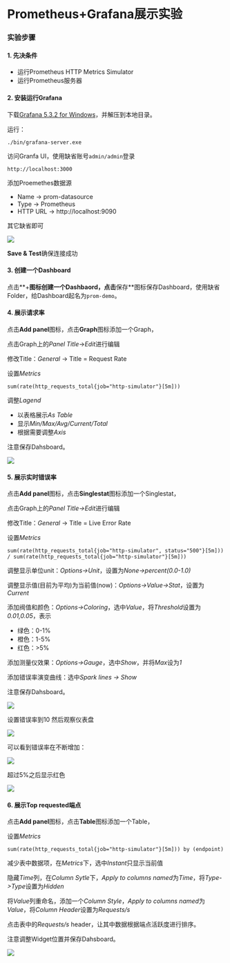 # Prometheus+Grafana展示实验



### 实验步骤

#### 1. 先决条件

* 运行Prometheus HTTP Metrics Simulator
* 运行Prometheus服务器

#### 2. 安装运行Grafana

下载[Grafana 5.3.2 for Windows](https://s3-us-west-2.amazonaws.com/grafana-releases/release/grafana-5.3.2.windows-amd64.zip)，并解压到本地目录。

运行：
```
./bin/grafana-server.exe
```

访问Granfa UI，使用缺省账号`admin/admin`登录
```
http://localhost:3000
```

添加Proemethes数据源

* Name -> prom-datasource
* Type -> Prometheus
* HTTP URL -> http://localhost:9090

其它缺省即可

![](https://oscimg.oschina.net/oscnet/up-bde2d9bffc0e12cbc98aabb530c938ede82.png)

**Save & Test**确保连接成功


#### 3. 创建一个Dashboard

点击**+**图标创建一个Dashbaord，点击**保存**图标保存Dashboard，使用缺省Folder，给Dashboard起名为`prom-demo`。

#### 4. 展示请求率

点击**Add panel**图标，点击**Graph**图标添加一个Graph，

点击Graph上的*Panel Title*->*Edit*进行编辑

修改Title：*General* -> Title = Request Rate

设置*Metrics*
```
sum(rate(http_requests_total{job="http-simulator"}[5m]))
``` 

调整*Lagend*

* 以表格展示*As Table*
* 显示*Min/Max/Avg/Current/Total*
* 根据需要调整*Axis*

注意保存Dahsboard。

![](https://oscimg.oschina.net/oscnet/up-a8819141e6e33a6ca1e7020697a56e18ef7.png)



#### 5. 展示实时错误率

点击**Add panel**图标，点击**Singlestat**图标添加一个Singlestat，

点击Graph上的*Panel Title->Edit*进行编辑

修改Title：*General* -> Title = Live Error Rate

设置*Metrics*
```
sum(rate(http_requests_total{job="http-simulator", status="500"}[5m])) / sum(rate(http_requests_total{job="http-simulator"}[5m]))
```

调整显示单位unit：*Options->Unit*，设置为*None->percent(0.0-1.0)*

调整显示值(目前为平均)为当前值(now)：*Options->Value->Stat*，设置为*Current*

添加阀值和颜色：*Options->Coloring*，选中*Value*，将*Threshold*设置为*0.01,0.05*，表示
* 绿色：0-1%
* 橙色：1-5%
* 红色：>5%

添加测量仪效果：*Options->Gauge*，选中*Show*，并将*Max*设为*1*

添加错误率演变曲线：选中*Spark lines -> Show*

注意保存Dahsboard。


![](https://oscimg.oschina.net/oscnet/up-09a9b7a07e702e3417da8c3eff4701ab2a8.png)

设置错误率到10 然后观察仪表盘

![](https://oscimg.oschina.net/oscnet/up-a96d495ecebdc7dd34624667ede071e5866.png)


可以看到错误率在不断增加：

![](https://oscimg.oschina.net/oscnet/up-9938205bf1dd028400014f76f5a267a7928.png)

超过5%之后显示红色

![](https://oscimg.oschina.net/oscnet/up-fdbf1132df2012615847951241363d85046.png)



#### 6. 展示Top requested端点

点击**Add panel**图标，点击**Table**图标添加一个Table，

设置*Metrics*
```
sum(rate(http_requests_total{job="http-simulator"}[5m])) by (endpoint)
```
减少表中数据项，在*Metrics*下，选中*Instant*只显示当前值

隐藏*Time*列，在*Column Sytle*下，*Apply to columns named*为*Time*，将*Type->Type*设置为*Hidden*

将*Value*列重命名，添加一个*Column Style*，*Apply to columns named*为*Value*，将*Column Header*设置为*Requests/s*

点击表中的*Requests/s* header，让其中数据根据端点活跃度进行排序。

注意调整Widget位置并保存Dahsboard。



![](https://oscimg.oschina.net/oscnet/up-e793cf30dec341b1f4c83ac12e0963ff512.png)

